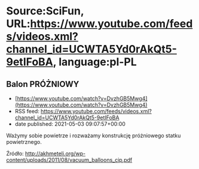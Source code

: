 # Source:SciFun, URL:https://www.youtube.com/feeds/videos.xml?channel_id=UCWTA5Yd0rAkQt5-9etIFoBA, language:pl-PL

## Balon PRÓŻNIOWY
 - [https://www.youtube.com/watch?v=DvzhGB5Mwg4](https://www.youtube.com/watch?v=DvzhGB5Mwg4)
 - RSS feed: https://www.youtube.com/feeds/videos.xml?channel_id=UCWTA5Yd0rAkQt5-9etIFoBA
 - date published: 2021-05-03 09:07:57+00:00

Ważymy sobie powietrze i rozważamy konstrukcję próżniowego statku powietrznego.


Źródło:
http://akhmeteli.org/wp-content/uploads/2011/08/vacuum_balloons_cip.pdf

